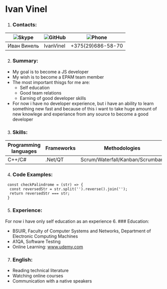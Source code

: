 # Ivan Vinel
1. ### Contacts:
![Skype](https://res.cloudinary.com/p-d/image/upload/v1548518650/cod-jam-culture/skype.svg) | ![GitHub](https://res.cloudinary.com/p-d/image/upload/v1548518602/cod-jam-culture/github.svg) | ![Phone](https://res.cloudinary.com/p-d/image/upload/v1580926680/cod-jam-culture/phone.png)
----------|----------|----------|
Иван Винель | IvanVinel | +375(29)686-58-70
2. ### Summary:
* My goal is to become a JS developer
* My wish is to become a EPAM team member
* The most important thisgs for me are:
    * Self education
    * Good team relations
    * Earning of good developer skills
* For now i have no developer experience, but i have an ability to learn something new fast and because of this i want to take huge amount of new knowlege and experiance from any source to become a good developer
3. ### Skills:
 Programming languages | Frameworks | Methodologies | Version control
 ---------|---------|---------|---------|
 C++/C# | .Net/QT | Scrum/Waterfall/Kanban/Scrumban | Git 
4. ### Code Examples:
```
 const checkPalindrome = (str) => {
  const reversedStr = str.split('').reverse().join('');
  return reversedStr === str;
 }
 ```
5. ### Experience:
 For now i have only self education as an experience
6. ### Education:
* BSUIR, Faculty of Computer Systems and Networks, Department of Electronic Computing Machines
* A1QA, Software Testing
* Online Learning: www.udemy.com
7. ### English:
* Reading technical literature
* Watching online courses
* Сommunication with a native speakers 